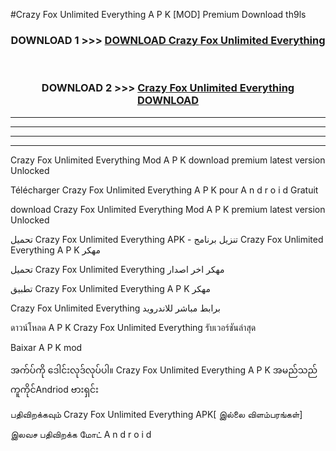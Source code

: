 #Crazy Fox  Unlimited Everything A P K [MOD] Premium Download th9ls



<div align="center">

<h3>DOWNLOAD 1 >>> <a href="https://teeasianyam.web.app?sq=Crazy Fox  Unlimited Everything">DOWNLOAD Crazy Fox  Unlimited Everything </a></h3><br>

<h3>DOWNLOAD 2 >>> <a href="https://teeasianyam.web.app?sq=Crazy Fox  Unlimited Everything ">Crazy Fox  Unlimited Everything  DOWNLOAD </a></h3>

</div>


----------------------------------------------------------

----------------------------------------------------------

----------------------------------------------------------

----------------------------------------------------------


Crazy Fox  Unlimited Everything  Mod A P K download premium latest version Unlocked

Télécharger Crazy Fox  Unlimited Everything  A P K pour A n d r o i d Gratuit

download Crazy Fox  Unlimited Everything  Mod A P K premium latest version Unlocked

تحميل Crazy Fox  Unlimited Everything  APK - تنزيل برنامج Crazy Fox  Unlimited Everything  A P K مهكر

تحميل Crazy Fox  Unlimited Everything  مهكر اخر اصدار

تطبيق Crazy Fox  Unlimited Everything  A P K مهكر

Crazy Fox  Unlimited Everything  برابط مباشر للاندرويد

ดาวน์โหลด A P K Crazy Fox  Unlimited Everything  รับเวอร์ชันล่าสุด

Baixar A P K mod

အက်ပ်ကို ဒေါင်းလုဒ်လုပ်ပါ။ Crazy Fox  Unlimited Everything  A P K အမည်သည်ကူကိုင်Andriod ဗားရှင်း

பதிவிறக்கவும் Crazy Fox  Unlimited Everything  APK[ இல்லை விளம்பரங்கள்] 
 
இலவச பதிவிறக்க மோட் A n d r o i d




